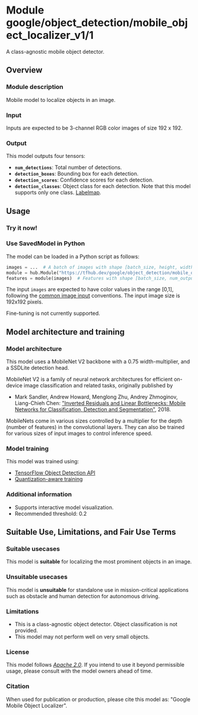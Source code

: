 # Module google/object_detection/mobile_object_localizer_v1/1

A class-agnostic mobile object detector.

<!-- module-type: image-object-detection -->
<!-- asset-path: legacy -->
<!-- network-architecture: mobilenet-v2 -->
<!-- fine-tunable: false -->
<!-- format: hub -->
<!-- interactive-model-name: vision -->

## Overview

### Module description

Mobile model to localize objects in an image.

### Input

Inputs are expected to be 3-channel RGB color images of size 192 x 192.

### Output

This model outputs four tensors:

*   **`num_detections`**: Total number of detections.
*   **`detection_boxes`**: Bounding box for each detection.
*   **`detection_scores`**: Confidence scores for each detection.
*   **`detection_classes`**: Object class for each detection. Note that this
    model supports only one class.
    [Labelmap](https://www.gstatic.com/aihub/tfhub/labelmaps/mobile_object_localizer_v1_labelmap.csv).

## Usage

### Try it now!

### Use SavedModel in Python

The model can be loaded in a Python script as follows:

```python
images = ...  # A batch of images with shape [batch_size, height, width, 3].
module = hub.Module("https://tfhub.dev/google/object_detection/mobile_object_localizer_v1/1")
features = module(images)  # Features with shape [batch_size, num_outputs].
```

The input `images` are expected to have color values in the range [0,1],
following the
[common image input](https://www.tensorflow.org/hub/common_signatures/images#input)
conventions. The input image size is 192x192 pixels.

Fine-tuning is not currently supported.

## Model architecture and training

### Model architecture

This model uses a MobileNet V2 backbone with a 0.75 width-multiplier, and a
SSDLite detection head.

MobileNet V2 is a family of neural network architectures for efficient on-device
image classification and related tasks, originally published by

*   Mark Sandler, Andrew Howard, Menglong Zhu, Andrey Zhmoginov, Liang-Chieh
    Chen: ["Inverted Residuals and Linear Bottlenecks: Mobile Networks for
    Classification, Detection and
    Segmentation"](https://arxiv.org/abs/1801.04381), 2018.

MobileNets come in various sizes controlled by a multiplier for the depth
(number of features) in the convolutional layers. They can also be trained for
various sizes of input images to control inference speed.

### Model training

This model was trained using:

*   [TensorFlow Object Detection API](https://github.com/tensorflow/models/tree/master/research/object_detection)
*   [Quantization-aware training](https://github.com/tensorflow/tensorflow/tree/r1.13/tensorflow/contrib/quantize)

### Additional information

*   Supports interactive model visualization.
*   Recommended threshold: 0.2

## Suitable Use, Limitations, and Fair Use Terms

### Suitable usecases

This model is **suitable** for localizing the most prominent objects in an
image.

### Unsuitable usecases

This model is **unsuitable** for standalone use in mission-critical applications
such as obstacle and human detection for autonomous driving.

### Limitations

*   This is a class-agnostic object detector. Object classification is not
    provided.
*   This model may not perform well on very small objects.

### License

This model follows [*Apache 2.0*](https://www.apache.org/licenses/LICENSE-2.0).
If you intend to use it beyond permissible usage, please consult with the model
owners ahead of time.

### Citation

When used for publication or production, please cite this model as: "Google
Mobile Object Localizer".
